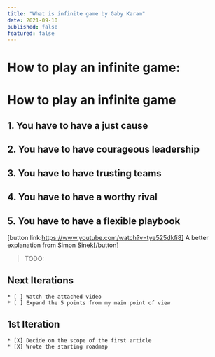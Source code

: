 ```yaml
---
title: "What is infinite game by Gaby Karam"
date: 2021-09-10
published: false
featured: false
---
```


# How to play an infinite game:
# How to play an infinite game
## 1. You have to have a just cause
## 2. You have to have courageous leadership
## 3. You have to have trusting teams
## 4. You have to have a worthy rival
## 5. You have to have a flexible playbook

[button link:https://www.youtube.com/watch?v=tye525dkfi8] A better explanation from Simon Sinek[/button]

> TODO: 

## Next Iterations
    * [ ] Watch the attached video
    * [ ] Expand the 5 points from my main point of view

## 1st Iteration
    * [X] Decide on the scope of the first article
    * [X] Wrote the starting roadmap
